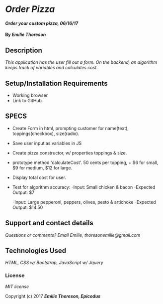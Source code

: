 # _Order Pizza_

#### _Order your custom pizza, 06/16/17_

#### By _**Emilie Thoreson**_

## Description

_This application has the user fill out a form. On the backend, an algorithm keeps track of variables and calculates cost._

## Setup/Installation Requirements

* Working browser
* Link to GitHub

## SPECS

* Create Form in html, prompting customer for name(text), toppings(checkbox), size(radio).
* Save user input as variables in JS
* Create pizza constructor, w/ properties toppings & size.
* prototype method 'calculateCost'. 50 cents per topping, + $6 for small, $9 for medium, $12 for large.
* Display total cost for user.

* Test for algorithm accuracy:
  -Input: Small chicken & bacon
  -Expected Output: $7

  -Input: Large pepperoni, peppers, olives, pesto & artichoke
  -Expected Output: $14.50

## Support and contact details

_Questions or comments? Email Emilie, thoresonemilie@gmail.com_

## Technologies Used

_HTML, CSS w/ Bootstrap, JavaScript w/ Jquery_

### License

*MIT license*

Copyright (c) 2017 **_Emilie Thoreson, Epicodus_**
